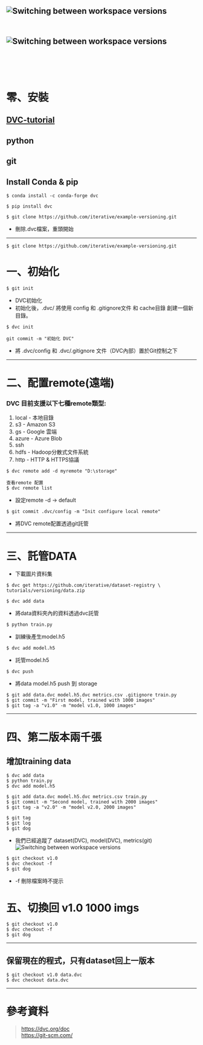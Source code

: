 ![Switching between workspace versions](https://miro.medium.com/max/1400/1*gN7Xru3A-PTavPI6adpJPQ.png)
<br/> 
<br/> 
-----

![Switching between workspace versions](https://static.coderbridge.com/img/techbridge/images/kdchang/cs101/git-workflow.png)
<br/> 
<br/> 
<br/> 
<br/> 
---
# 零、安裝
## [DVC-tutorial](https://dvc.org/doc/use-cases/versioning-data-and-model-files/tutorial)
## **python**
## **git**
## Install Conda & pip
```
$ conda install -c conda-forge dvc
```
```
$ pip install dvc
```
```
$ git clone https://github.com/iterative/example-versioning.git
```
* 刪除.dvc檔案，重頭開始
---
```
$ git clone https://github.com/iterative/example-versioning.git
```


# 一、初始化

```
$ git init
```
* DVC初始化
* 初始化後，.dvc/ 將使用 config 和 .gitignore文件 和 cache目錄 創建一個新目錄。
```
$ dvc init
```

```
git commit -m "初始化 DVC"
```
* 將 .dvc/config 和 .dvc/.gitignore 文件（DVC內部）置於Git控制之下
---
# 二、配置remote(遠端)
### DVC 目前支援以下七種remote類型:
1. local - 本地目錄
2. s3 - Amazon S3
3. gs - Google 雲端
4. azure - Azure Blob
5. ssh
6. hdfs - Hadoop分散式文件系統
7. http - HTTP & HTTPS協議




```
$ dvc remote add -d myremote "D:\storage"

查看remote 配置
$ dvc remote list
```
* 設定remote	-d → default

```
$ git commit .dvc/config -m "Init configure local remote"
```
* 將DVC remote配置透過git託管
---

# 三、託管DATA
* 下載圖片資料集
```
$ dvc get https://github.com/iterative/dataset-registry \
tutorials/versioning/data.zip
```
```
$ dvc add data
```
* 將data資料夾內的資料透過dvc託管

```
$ python train.py
```
* 訓練後產生model.h5
```
$ dvc add model.h5
```
* 託管model.h5
```
$ dvc push
```
* 將data model.h5 push 到 storage

```
$ git add data.dvc model.h5.dvc metrics.csv .gitignore train.py
$ git commit -m "First model, trained with 1000 images"
$ git tag -a "v1.0" -m "model v1.0, 1000 images"
```  
---
# 四、第二版本兩千張
## 增加training data 
```
$ dvc add data
$ python train.py
$ dvc add model.h5
```
```
$ git add data.dvc model.h5.dvc metrics.csv train.py
$ git commit -m "Second model, trained with 2000 images"
$ git tag -a "v2.0" -m "model v2.0, 2000 images"
```
```
$ git tag
$ git log
$ git dog
```
* 我們已經追蹤了 dataset(DVC), model(DVC), metrics(git)
![Switching between workspace versions](https://dvc.org/img/versioning.png)

```
$ git checkout v1.0
$ dvc checkout -f
$ git dog
```
* -f 刪除檔案時不提示

# 五、切換回 v1.0 1000 imgs
```
$ git checkout v1.0
$ dvc checkout -f
$ git dog
```
---
## 保留現在的程式，只有dataset回上一版本

```
$ git checkout v1.0 data.dvc
$ dvc checkout data.dvc
```
---
# 參考資料
> https://dvc.org/doc <br>
> https://git-scm.com/